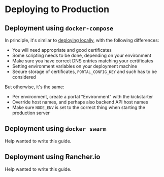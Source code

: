 # Deploying to Production

## Deployment using `docker-compose`

In principle, it's similar to [deploying locally](deploying-locally.md), with the following differences:

* You will need appropriate and good certificates
* Some scripting needs to be done, depending on your environment
* Make sure you have correct DNS entries matching your certificates
* Setting environment variables on your deployment machine
* Secure storage of certificates, `PORTAL_CONFIG_KEY` and such has to be considered

But otherwise, it's the same:

* Per environment, create a portal "Environment" with the kickstarter
* Override host names, and perhaps also backend API host names
* Make sure `NODE_ENV` is set to the correct thing when starting the production server

## Deployment using `docker swarm`

Help wanted to write this guide.

## Deployment using Rancher.io

Help wanted to write this guide.
